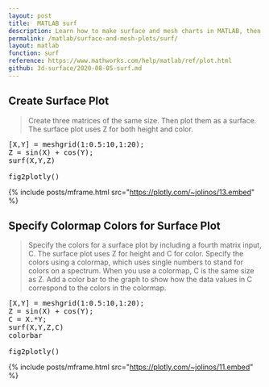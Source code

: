 ```yaml
---
layout: post
title:  MATLAB surf
description: Learn how to make surface and mesh charts in MATLAB, then publish them to the Web with Plotly.
permalink: /matlab/surface-and-mesh-plots/surf/
layout: matlab
function: surf
reference: https://www.mathworks.com/help/matlab/ref/plot.html
github: 3d-surface/2020-08-05-surf.md
---
```


## Create Surface Plot

> Create three matrices of the same size. Then plot them as a surface. The surface plot uses Z for both height and color.

<pre class="mcode">
[X,Y] = meshgrid(1:0.5:10,1:20);
Z = sin(X) + cos(Y);
surf(X,Y,Z)

fig2plotly()
</pre>

{% include posts/mframe.html src="https://plotly.com/~jolinos/13.embed" %}

<!--------------------- EXAMPLE BREAK ------------------------->
## Specify Colormap Colors for Surface Plot

> Specify the colors for a surface plot by including a fourth matrix input, C. The surface plot uses Z for height and C for color. Specify the colors using a colormap, which uses single numbers to stand for colors on a spectrum. When you use a colormap, C is the same size as Z. Add a color bar to the graph to show how the data values in C correspond to the colors in the colormap.

<pre class="mcode">
[X,Y] = meshgrid(1:0.5:10,1:20);
Z = sin(X) + cos(Y);
C = X.*Y;
surf(X,Y,Z,C)
colorbar

fig2plotly()
</pre>

{% include posts/mframe.html src="https://plotly.com/~jolinos/11.embed" %}




